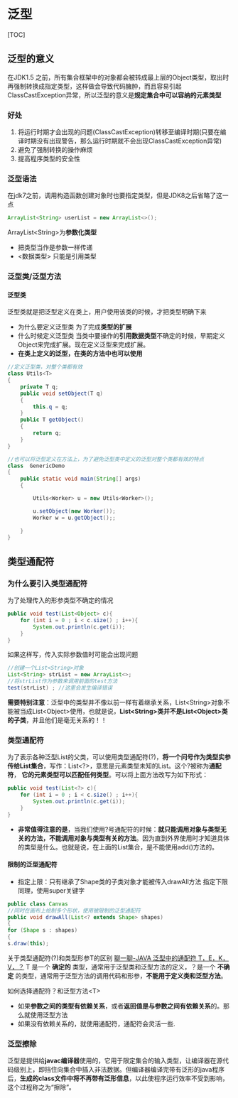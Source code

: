 # 泛型

[TOC]

## 泛型的意义

在JDK1.5 之前，所有集合框架中的对象都会被转成最上层的Object类型，取出时再强制转换成指定类型，这样做会导致代码臃肿，而且容易引起ClassCastException异常，所以泛型的意义是**规定集合中可以容纳的元素类型**
### 好处

 1. 将运行时期才会出现的问题(ClassCastException)转移至编译时期(只要在编译时期没有出现警告，那么运行时期就不会出现ClassCastException异常)
 2. 避免了强制转换的操作麻烦
 3. 提高程序类型的安全性

### 泛型语法
在jdk7之前，调用构造函数创建对象时也要指定类型，但是JDK8之后省略了这一点
```java
ArrayList<String> userList = new ArrayList<>();
```
ArrayList\<String>为**参数化类型**

 - 把类型当作是参数一样传递
 - <数据类型> 只能是引用类型

### 泛型类/泛型方法
#### 泛型类
泛型类就是把泛型定义在类上，用户使用该类的时候，才把类型明确下来

 - 为什么要定义泛型类
 为了完成**类型的扩展**
 - 什么时候定义泛型类
 当类中要操作的**引用数据类型**不确定的时候，早期定义Object来完成扩展。现在定义泛型来完成扩展。
 - **在类上定义的泛型，在类的方法中也可以使用**

```java
//定义泛型类，对整个类都有效
class Utils<T>
{
	private T q;
	public void setObject(T q)
	{
		this.q = q;
	}
	public T getObject()
	{
		return q;
	}
}

//也可以将泛型定义在方法上，为了避免泛型类中定义的泛型对整个类都有效的特点
class  GenericDemo
{
	public static void main(String[] args) 
	{

		Utils<Worker> u = new Utils<Worker>();

		u.setObject(new Worker());
		Worker w = u.getObject();;
		
	}
}

```


## 类型通配符

### 为什么要引入类型通配符
为了处理传入的形参类型不确定的情况

```java
public void test(List<Object> c){
	for (int i = 0 ; i < c.size() ; i++){
		System.out.println(c.get(i));
	}
}
```
如果这样写，传入实际参数值时可能会出现问题

```java
//创建一个List<String>对象 
List<String> strList = new ArrayList<>; 
//将strList作为参数来调用前面的test方法 
test(strList) ;	//这里会发生编译错误
```
**需要特别注意**：泛型中的类型并不像以前一样有着继承关系，List\<String>对象不能被当成List\<Object>使用，也就是说，**List\<String>类并不是List\<Object>类的子类**，并且他们是毫无关系的！！
### 类型通配符

为了表示各种泛型List的父类，可以使用类型通配符(?)，**将一个问号作为类型实参传给List集合**，写作：List<?>，意思是元素类型未知的List。这个?被称为**通配符**， **它的元素类型可以匹配任何类型**。可以将上面方法改写为如下形式：

```java
public void test(List<?> c){
	for (int i = 0 ; i < c.size() ; i++){
		System.out.println(c.get(i));
	}
}
```

 - **非常值得注意的是**，当我们使用?号通配符的时候：**就只能调用对象与类型无关的方法，不能调用对象与类型有关的方法**。因为直到外界使用时才知道具体的类型是什么。也就是说，在上面的List集合，是不能使用add()方法的。



#### 限制的泛型通配符

 - 指定上限：只有继承了Shape类的子类对象才能被传入drawAll方法
指定下限同理，使用super关键字
```java
public class Canvas
//同时在画布上绘制多个形状，使用被限制的泛型通配符
public void drawAll(List<? extends Shape> shapes)
{
for (Shape s : shapes)
{
s.draw(this);
```
关于类型通配符(?)和类型形参T的区别
[聊一聊-JAVA 泛型中的通配符 T，E，K，V，？](https://juejin.im/post/5d5789d26fb9a06ad0056bd9)
T 是一个 **确定的** 类型，通常用于泛型类和泛型方法的定义，？是一个 **不确定** 的类型，通常用于泛型方法的调用代码和形参，**不能用于定义类和泛型方法**。

如何选择通配符？和泛型方法\<T>

 - 如果**参数之间的类型有依赖关系**，或者**返回值是与参数之间有依赖关系**的。那么就使用泛型方法
 - 如果没有依赖关系的，就使用通配符，通配符会灵活一些.

### 泛型擦除
泛型是提供给**javac编译器**使用的，它用于限定集合的输入类型，让编译器在源代码级别上，即挡住向集合中插入非法数据。但编译器编译完带有泛形的java程序后，**生成的class文件中将不再带有泛形信息**，以此使程序运行效率不受到影响，这个过程称之为“擦除”。
